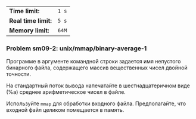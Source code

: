 |                      |       |
|----------------------|-------|
| **Time limit:**      | `1 s` |
| **Real time limit:** | `5 s` |
| **Memory limit:**    | `64M` |


### Problem sm09-2: unix/mmap/binary-average-1

Программе в аргументе командной строки задается имя непустого бинарного файла, содержащего массив
вещественных чисел двойной точности.

На стандартный поток вывода напечатайте в шестнадцатеричном виде (%a) среднее арифметическое чисел в
файле.

Используйте `mmap` для обработки входного файла. Предполагайте, что входной файл целиком помещается
в память.

